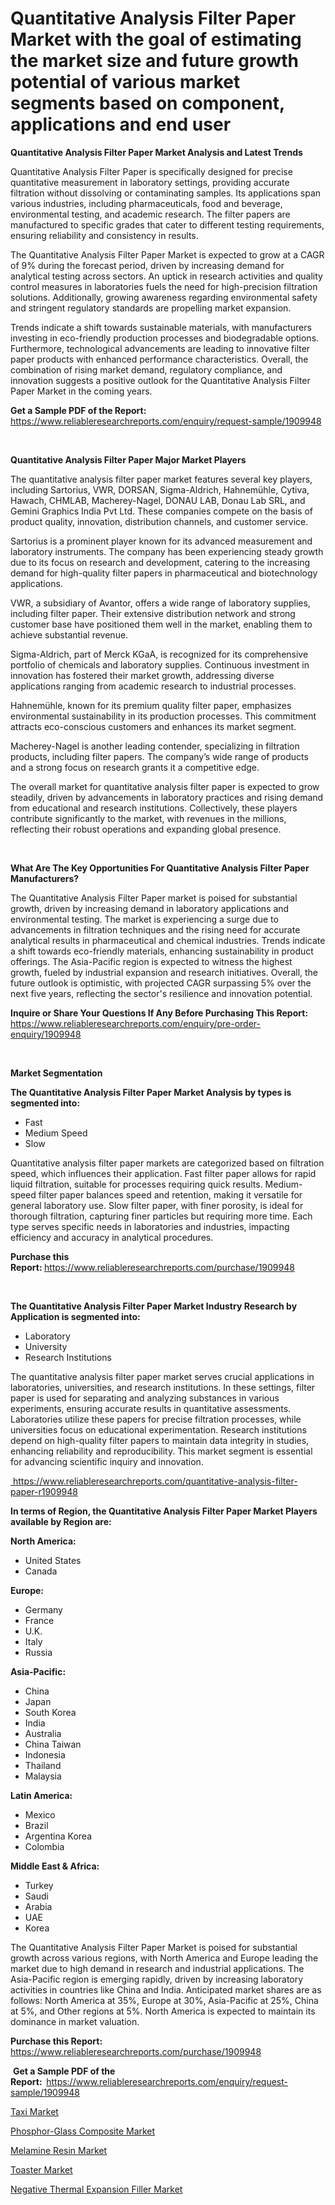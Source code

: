 <p><h1>Quantitative Analysis Filter Paper Market with the goal of estimating the market size and future growth potential of various market segments based on component, applications and end user</h1></p><p><strong>Quantitative Analysis Filter Paper Market Analysis and Latest Trends</strong></p>
<p><p>Quantitative Analysis Filter Paper is specifically designed for precise quantitative measurement in laboratory settings, providing accurate filtration without dissolving or contaminating samples. Its applications span various industries, including pharmaceuticals, food and beverage, environmental testing, and academic research. The filter papers are manufactured to specific grades that cater to different testing requirements, ensuring reliability and consistency in results.</p><p>The Quantitative Analysis Filter Paper Market is expected to grow at a CAGR of 9% during the forecast period, driven by increasing demand for analytical testing across sectors. An uptick in research activities and quality control measures in laboratories fuels the need for high-precision filtration solutions. Additionally, growing awareness regarding environmental safety and stringent regulatory standards are propelling market expansion. </p><p>Trends indicate a shift towards sustainable materials, with manufacturers investing in eco-friendly production processes and biodegradable options. Furthermore, technological advancements are leading to innovative filter paper products with enhanced performance characteristics. Overall, the combination of rising market demand, regulatory compliance, and innovation suggests a positive outlook for the Quantitative Analysis Filter Paper Market in the coming years.</p></p>
<p><strong>Get a Sample PDF of the Report:&nbsp;</strong> <a href="https://www.reliableresearchreports.com/enquiry/request-sample/1909948?utm_campaign=24&utm_medium=2&utm_source=Github&utm_content=ia&utm_term=04022025&utm_id=quantitative-analysis-filter-paper">https://www.reliableresearchreports.com/enquiry/request-sample/1909948</a></p>
<p>&nbsp;</p>
<p><strong>Quantitative Analysis Filter Paper Major Market Players</strong></p>
<p><p>The quantitative analysis filter paper market features several key players, including Sartorius, VWR, DORSAN, Sigma-Aldrich, Hahnemühle, Cytiva, Hawach, CHMLAB, Macherey-Nagel, DONAU LAB, Donau Lab SRL, and Gemini Graphics India Pvt Ltd. These companies compete on the basis of product quality, innovation, distribution channels, and customer service.</p><p>Sartorius is a prominent player known for its advanced measurement and laboratory instruments. The company has been experiencing steady growth due to its focus on research and development, catering to the increasing demand for high-quality filter papers in pharmaceutical and biotechnology applications. </p><p>VWR, a subsidiary of Avantor, offers a wide range of laboratory supplies, including filter paper. Their extensive distribution network and strong customer base have positioned them well in the market, enabling them to achieve substantial revenue.</p><p>Sigma-Aldrich, part of Merck KGaA, is recognized for its comprehensive portfolio of chemicals and laboratory supplies. Continuous investment in innovation has fostered their market growth, addressing diverse applications ranging from academic research to industrial processes.</p><p>Hahnemühle, known for its premium quality filter paper, emphasizes environmental sustainability in its production processes. This commitment attracts eco-conscious customers and enhances its market segment.</p><p>Macherey-Nagel is another leading contender, specializing in filtration products, including filter papers. The company’s wide range of products and a strong focus on research grants it a competitive edge.</p><p>The overall market for quantitative analysis filter paper is expected to grow steadily, driven by advancements in laboratory practices and rising demand from educational and research institutions. Collectively, these players contribute significantly to the market, with revenues in the millions, reflecting their robust operations and expanding global presence.</p></p>
<p>&nbsp;</p>
<p><strong>What Are The Key Opportunities For Quantitative Analysis Filter Paper Manufacturers?</strong></p>
<p><p>The Quantitative Analysis Filter Paper market is poised for substantial growth, driven by increasing demand in laboratory applications and environmental testing. The market is experiencing a surge due to advancements in filtration techniques and the rising need for accurate analytical results in pharmaceutical and chemical industries. Trends indicate a shift towards eco-friendly materials, enhancing sustainability in product offerings. The Asia-Pacific region is expected to witness the highest growth, fueled by industrial expansion and research initiatives. Overall, the future outlook is optimistic, with projected CAGR surpassing 5% over the next five years, reflecting the sector's resilience and innovation potential.</p></p>
<p><strong>Inquire or Share Your Questions If Any Before Purchasing This Report:</strong> <a href="https://www.reliableresearchreports.com/enquiry/pre-order-enquiry/1909948?utm_campaign=24&utm_medium=2&utm_source=Github&utm_content=ia&utm_term=04022025&utm_id=quantitative-analysis-filter-paper">https://www.reliableresearchreports.com/enquiry/pre-order-enquiry/1909948</a></p>
<p>&nbsp;</p>
<p><strong>Market Segmentation</strong></p>
<p><strong>The Quantitative Analysis Filter Paper Market Analysis by types is segmented into:</strong></p>
<p><ul><li>Fast</li><li>Medium Speed</li><li>Slow</li></ul></p>
<p><p>Quantitative analysis filter paper markets are categorized based on filtration speed, which influences their application. Fast filter paper allows for rapid liquid filtration, suitable for processes requiring quick results. Medium-speed filter paper balances speed and retention, making it versatile for general laboratory use. Slow filter paper, with finer porosity, is ideal for thorough filtration, capturing finer particles but requiring more time. Each type serves specific needs in laboratories and industries, impacting efficiency and accuracy in analytical procedures.</p></p>
<p><strong>Purchase this Report:&nbsp;</strong><a href="https://www.reliableresearchreports.com/purchase/1909948?utm_campaign=24&utm_medium=2&utm_source=Github&utm_content=ia&utm_term=04022025&utm_id=quantitative-analysis-filter-paper">https://www.reliableresearchreports.com/purchase/1909948</a></p>
<p>&nbsp;</p>
<p><strong>The Quantitative Analysis Filter Paper Market Industry Research by Application is segmented into:</strong></p>
<p><ul><li>Laboratory</li><li>University</li><li>Research Institutions</li></ul></p>
<p><p>The quantitative analysis filter paper market serves crucial applications in laboratories, universities, and research institutions. In these settings, filter paper is used for separating and analyzing substances in various experiments, ensuring accurate results in quantitative assessments. Laboratories utilize these papers for precise filtration processes, while universities focus on educational experimentation. Research institutions depend on high-quality filter papers to maintain data integrity in studies, enhancing reliability and reproducibility. This market segment is essential for advancing scientific inquiry and innovation.</p></p>
<p><a href="https://www.reliableresearchreports.com/quantitative-analysis-filter-paper-r1909948?utm_campaign=24&utm_medium=2&utm_source=Github&utm_content=ia&utm_term=04022025&utm_id=quantitative-analysis-filter-paper">&nbsp;https://www.reliableresearchreports.com/quantitative-analysis-filter-paper-r1909948</a></p>
<p><strong>In terms of Region, the Quantitative Analysis Filter Paper Market Players available by Region are:</strong></p>
<p>
    <p> <strong> North America: </strong>
        <ul>
            <li>United States</li>
            <li>Canada</li>
        </ul>
        </p> 
    <p> <strong> Europe: </strong>
        <ul>
            <li>Germany</li>
            <li>France</li>
            <li>U.K.</li>
            <li>Italy</li>
            <li>Russia</li>
        </ul>
        </p> 
    <p> <strong> Asia-Pacific: </strong>
        <ul>
            <li>China</li>
            <li>Japan</li>
            <li>South Korea</li>
            <li>India</li>
            <li>Australia</li>
            <li>China Taiwan</li>
            <li>Indonesia</li>
            <li>Thailand</li>
            <li>Malaysia</li>
        </ul>
        </p> 
    <p> <strong> Latin America: </strong>
        <ul>
            <li>Mexico</li>
            <li>Brazil</li>
            <li>Argentina Korea</li>
            <li>Colombia</li>
        </ul>
        </p> 
    <p> <strong> Middle East & Africa: </strong>
        <ul>
            <li>Turkey</li>
            <li>Saudi</li>
            <li>Arabia</li>
            <li>UAE</li>
            <li>Korea</li>
        </ul>
    </p>
    </p>
<p><p>The Quantitative Analysis Filter Paper Market is poised for substantial growth across various regions, with North America and Europe leading the market due to high demand in research and industrial applications. The Asia-Pacific region is emerging rapidly, driven by increasing laboratory activities in countries like China and India. Anticipated market shares are as follows: North America at 35%, Europe at 30%, Asia-Pacific at 25%, China at 5%, and Other regions at 5%. North America is expected to maintain its dominance in market valuation.</p></p>
<p><strong>Purchase this Report: </strong><a href="https://www.reliableresearchreports.com/purchase/1909948?utm_campaign=24&utm_medium=2&utm_source=Github&utm_content=ia&utm_term=04022025&utm_id=quantitative-analysis-filter-paper">https://www.reliableresearchreports.com/purchase/1909948</a></p>
<p>&nbsp;<strong>Get a Sample PDF of the Report:&nbsp;&nbsp;</strong><a href="https://www.reliableresearchreports.com/enquiry/request-sample/1909948?utm_campaign=24&utm_medium=2&utm_source=Github&utm_content=ia&utm_term=04022025&utm_id=quantitative-analysis-filter-paper">https://www.reliableresearchreports.com/enquiry/request-sample/1909948</a></p>
<p><strong></strong></p>
<p><p><a href="https://www.linkedin.com/pulse/taxi-market-analysis-global-opportunities-players-growth-xqqzf?utm_campaign=24&utm_medium=2&utm_source=Github&utm_content=ia&utm_term=04022025&utm_id=quantitative-analysis-filter-paper">Taxi Market</a></p><p><a href="https://github.com/yazminwollma30/Market-Research-Report-List-1/blob/main/phosphor-glass-composite-market.md?utm_campaign=24&utm_medium=2&utm_source=Github&utm_content=ia&utm_term=04022025&utm_id=quantitative-analysis-filter-paper">Phosphor-Glass Composite Market</a></p><p><a href="https://www.linkedin.com/pulse/melamine-resin-market-size-growth-industry-analysis-segmentation-xyc6f?utm_campaign=24&utm_medium=2&utm_source=Github&utm_content=ia&utm_term=04022025&utm_id=quantitative-analysis-filter-paper">Melamine Resin Market</a></p><p><a href="https://www.linkedin.com/pulse/identifying-growth-drivers-comprehensive-analysis-toaster-yoeec?utm_campaign=24&utm_medium=2&utm_source=Github&utm_content=ia&utm_term=04022025&utm_id=quantitative-analysis-filter-paper">Toaster Market</a></p><p><a href="https://github.com/laajzervo/Market-Research-Report-List-1/blob/main/negative-thermal-expansion-filler-market.md?utm_campaign=24&utm_medium=2&utm_source=Github&utm_content=ia&utm_term=04022025&utm_id=quantitative-analysis-filter-paper">Negative Thermal Expansion Filler Market</a></p></p>